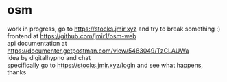 # osm
work in progress, go to https://stocks.jmir.xyz and try to break something :)  
frontend at https://github.com/jmir1/osm-web  
api documentation at https://documenter.getpostman.com/view/5483049/TzCLAUWa  
idea by digitalhypno and chat  
specifically go to https://stocks.jmir.xyz/login and see what happens, thanks
